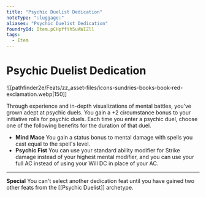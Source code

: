 ```yaml
---
title: "Psychic Duelist Dedication"
noteType: ":luggage:"
aliases: "Psychic Duelist Dedication"
foundryId: Item.pCHpffYh5uAWIZll
tags:
  - Item
---
```


# Psychic Duelist Dedication
![[pathfinder2e/Feats/zz_asset-files/icons-sundries-books-book-red-exclamation.webp|150]]

Through experience and in-depth visualizations of mental battles, you've grown adept at psychic duels. You gain a +2 circumstance bonus to your initiative rolls for psychic duels. Each time you enter a psychic duel, choose one of the following benefits for the duration of that duel.

*   **Mind Mace** You gain a status bonus to mental damage with spells you cast equal to the spell's level.
*   **Psychic Fist** You can use your standard ability modifier for Strike damage instead of your highest mental modifier, and you can use your full AC instead of using your Will DC in place of your AC.

* * *

**Special** You can't select another dedication feat until you have gained two other feats from the [[Psychic Duelist]] archetype.
